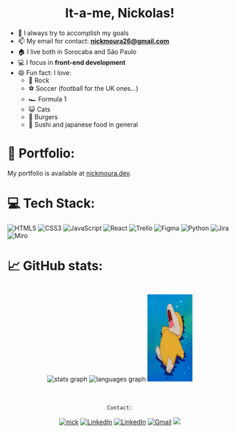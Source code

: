 <h1 align="center"> It-a-me, Nickolas!</h1>

- 🎯 I always try to accomplish my goals
- 📫 My email for contact: **nickmoura26@gmail.com**
- 🏠 I live both in Sorocaba and São Paulo
- 💻 I focus in **front-end development**
- 😄 Fun fact: I love:
  - 🎸 Rock
  - ⚽ Soccer (football for the UK ones...)
  - 🏎️ Formula 1
  - 😺 Cats
  - 🍔 Burgers
  - 🍣 Sushi and japanese food in general


# 🎨 Portfolio:

My portfolio is available at <a href="www.nickmoura.dev">nickmoura.dev</a>.

# 💻 Tech Stack:

![HTML5](https://img.shields.io/badge/html5-%23E34F26.svg?style=for-the-badge&logo=html5&logoColor=white) ![CSS3](https://img.shields.io/badge/css3-%231572B6.svg?style=for-the-badge&logo=css3&logoColor=white) ![JavaScript](https://img.shields.io/badge/Javascript-F7E018?style=for-the-badge&logo=javascript&color=black) ![React](https://img.shields.io/badge/React-61DBFB?style=for-the-badge&logo=React&logoColor=FFFFFF)
 ![Trello](https://img.shields.io/badge/Trello-%23026AA7.svg?style=for-the-badge&logo=Trello&logoColor=white) ![Figma](https://img.shields.io/badge/Figma-F24E1E?style=for-the-badge&logo=figma&logoColor=white) ![Python](https://img.shields.io/badge/Python-FFD43B?style=for-the-badge&logo=python&logoColor=blue) ![Jira](https://img.shields.io/badge/Jira-0052CC?style=for-the-badge&logo=Jira&logoColor=white) ![Miro](https://img.shields.io/badge/Miro-F7C922?style=for-the-badge&logo=Miro&logoColor=050036)


# 📈 GitHub stats:
<br clear="both">
<div align="center">
  <img src="https://github-readme-stats-sigma-five.vercel.app/api?hide_title=false&hide_rank=false&show_icons=true&include_all_commits=true&count_private=true&disable_animations=false&theme=dracula&locale=en&hide_border=false&username=nickmoura" height="150" alt="stats graph"  />
  <img src="https://github-readme-stats-sigma-five.vercel.app/api/top-langs?locale=en&hide_title=false&layout=compact&card_width=320&langs_count=5&theme=dracula&hide_border=false&username=nickmoura" height="150" alt="languages graph"  />
        <img width="20%" height="195px" src="https://raw.githubusercontent.com/nickmoura/nickmoura/main/JTHf.gif" width="100%"/>
</div>
<br clear="both">

##

<div align="center"> 

```Contact:```

[![nick]( https://img.shields.io/github/followers/nickmoura?label=follow&style=social)]((https://github.com/nickmoura/NickMoura)) <a href="https://open.spotify.com/user/12177611595"><img src="https://img.shields.io/badge/Nick-05122A.svg?style=plastic&logo=spotify&logoColor=green" alt="LinkedIn"/></a> <a href="https://www.linkedin.com/in/nickmoura/"><img src="https://img.shields.io/badge/Nick-05122A.svg?style=plastic&logo=linkedin&logoColor=blue" alt="LinkedIn"/></a> </a> <a href="mailto:nickmoura26@gmail.com"><img img src="https://img.shields.io/badge/Nick-05122A.svg?style=plastic&logo=gmail&logoColor=red" alt="Gmail"/></a>
<a href="http://discordapp.com/users/NickMoura#1723"><img src="https://img.shields.io/badge/Nick-05122A.svg?style=plastic&logo=discord&logoColor=blue" /></a>

</div>

<br>
